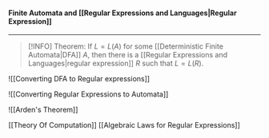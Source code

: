 #### Finite Automata and [[Regular Expressions and Languages|Regular Expression]]
---
>[!INFO]
Theorem: If $L = L(A)$ for some [[Deterministic Finite Automata|DFA]] $A$, then there is a [[Regular Expressions and Languages|regular expression]] $R$ such that $L =  L(R)$.


![[Converting DFA to Regular expressions]]


![[Converting Regular Expressions to Automata]]

![[Arden's Theorem]]


[[Theory Of Computation]]
[[Algebraic Laws for Regular Expressions]]